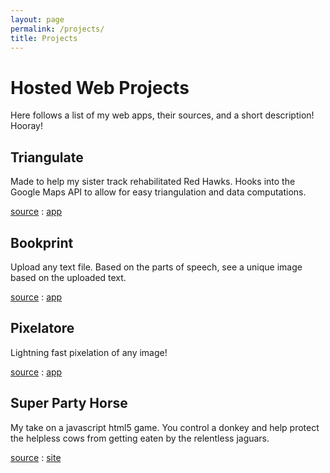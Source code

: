 ```yaml
---
layout: page
permalink: /projects/
title: Projects
---
```


# Hosted Web Projects

Here follows a list of my web apps, their sources, and a short description! Hooray!

## Triangulate

Made to help my sister track rehabilitated Red Hawks. Hooks into the Google Maps API to allow for easy triangulation and data computations.

[source](https://github.com/theoperatore/triangulate) : [app](http://anpetersen.me/triangulate)

## Bookprint

Upload any text file. Based on the parts of speech, see a unique image based on the uploaded text.

[source](https://github.com/theoperatore/bookprint) : [app](http://anpetersen.me/bookprint)

## Pixelatore

Lightning fast pixelation of any image!

[source](https://github.com/theoperatore/pixelatore) : [app](http://anpetersen.me/pixelatore)

## Super Party Horse 

My take on a javascript html5 game. You control a donkey and help protect the helpless cows from getting eaten by the relentless jaguars.

[source](https://github.com/theoperatore/super-party-horse) : [site](http://anpetersen.me/super-party-horse)



